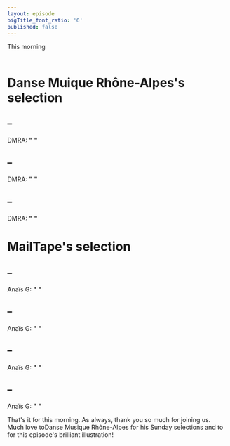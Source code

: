 ```yaml
---
layout: episode
bigTitle_font_ratio: '6'
published: false
---
```


<p id="introduction">This morning 
<br><br>

</p>


# Danse Muique Rhône-Alpes's selection

##  – 
DMRA: **"** **"**

##  – 
DMRA: **"** **"**

## – 
DMRA: **"** **"**


# MailTape's selection

##  – 
Anaïs G: **"** **"**

##  – 
Anaïs G: **"** **"**

##  – 
Anaïs G: **"** **"**

##  – 
Anaïs G: **"** **"**


<p id="outroduction">That's it for this morning. As always, thank you so much for joining us. Much love toDanse Musique Rhône-Alpes for his Sunday selections and to for this episode's brilliant illustration!</p>
